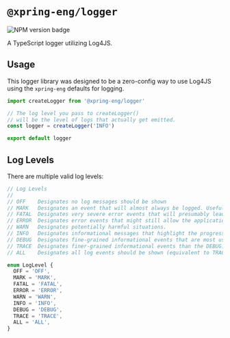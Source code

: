 # `@xpring-eng/logger`

![NPM version badge](https://img.shields.io/npm/v/@xpring-eng/logger)

A TypeScript logger utilizing Log4JS.

## Usage

This logger library was designed to be a zero-config way to use Log4JS using the `xpring-eng` defaults for logging.

```ts
import createLogger from '@xpring-eng/logger'

// The log level you pass to createLogger()
// will be the level of logs that actually get emitted.
const logger = createLogger('INFO')

export default logger
```

## Log Levels

There are multiple valid log levels:

```ts
// Log Levels
//
// OFF    Designates no log messages should be shown
// MARK   Designates an event that will almost always be logged. Useful for temporary logging.
// FATAL  Designates very severe error events that will presumably lead the application to abort.
// ERROR  Designates error events that might still allow the application to continue running.
// WARN   Designates potentially harmful situations.
// INFO   Designates informational messages that highlight the progress of the application at coarse-grained level.
// DEBUG  Designates fine-grained informational events that are most useful to debug an application.
// TRACE  Designates finer-grained informational events than the DEBUG.
// ALL    Designates all log events should be shown (equivalent to TRACE)

enum LogLevel {
  OFF = 'OFF',
  MARK = 'MARK',
  FATAL = 'FATAL',
  ERROR = 'ERROR',
  WARN = 'WARN',
  INFO = 'INFO',
  DEBUG = 'DEBUG',
  TRACE = 'TRACE',
  ALL = 'ALL',
}
```
